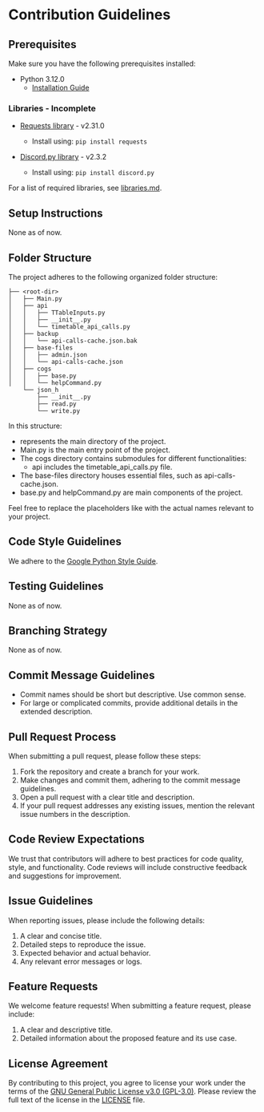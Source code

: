 # Contribution Guidelines

## Prerequisites

Make sure you have the following prerequisites installed:

- Python 3.12.0
  - [Installation Guide](https://www.python.org/downloads/release)

### Libraries - Incomplete
  
- [Requests library](https://docs.python-requests.org/en/latest/) - v2.31.0
  - Install using: `pip install requests`

- [Discord.py library](https://discordpy.readthedocs.io/en/stable/) - v2.3.2
  - Install using: `pip install discord.py`

For a list of required libraries, see [libraries.md](libraries.md).

## Setup Instructions

None as of now.

## Folder Structure

The project adheres to the following organized folder structure:
```
├── <root-dir>
│   ├── Main.py
│   ├── api
│   │   ├── TTableInputs.py
│   │   ├── __init__.py
│   │   └── timetable_api_calls.py
│   ├── backup
│   │   └── api-calls-cache.json.bak
│   ├── base-files
│   │   ├── admin.json
│   │   └── api-calls-cache.json
│   ├── cogs
│   │   ├── base.py
│   │   └── helpCommand.py
    └── json_h
        ├── __init__.py
        ├── read.py
        └── write.py
```
In this structure:

- <root dir> represents the main directory of the project.
- Main.py is the main entry point of the project.
- The cogs directory contains submodules for different functionalities:
  - api includes the timetable_api_calls.py file.
- The base-files directory houses essential files, such as api-calls-cache.json.
- base.py and helpCommand.py are main components of the project.

Feel free to replace the placeholders like <root dir> with the actual names relevant to your project.

## Code Style Guidelines

We adhere to the [Google Python Style Guide](https://google.github.io/styleguide/pyguide.html).

## Testing Guidelines

None as of now.

## Branching Strategy

None as of now.

## Commit Message Guidelines

- Commit names should be short but descriptive. Use common sense.
- For large or complicated commits, provide additional details in the extended description.

## Pull Request Process

When submitting a pull request, please follow these steps:

1. Fork the repository and create a branch for your work.
2. Make changes and commit them, adhering to the commit message guidelines.
3. Open a pull request with a clear title and description.
4. If your pull request addresses any existing issues, mention the relevant issue numbers in the description.

## Code Review Expectations

We trust that contributors will adhere to best practices for code quality, style, and functionality. Code reviews will include constructive feedback and suggestions for improvement.

## Issue Guidelines

When reporting issues, please include the following details:

1. A clear and concise title.
2. Detailed steps to reproduce the issue.
3. Expected behavior and actual behavior.
4. Any relevant error messages or logs.

## Feature Requests

We welcome feature requests! When submitting a feature request, please include:

1. A clear and descriptive title.
2. Detailed information about the proposed feature and its use case.

## License Agreement

By contributing to this project, you agree to license your work under the terms of the [GNU General Public License v3.0 (GPL-3.0)](https://www.gnu.org/licenses/gpl-3.0.html). Please review the full text of the license in the [LICENSE](./LICENSE) file.

